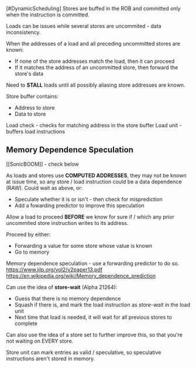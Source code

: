 [#DynamicScheduling]
Stores are buffed in the ROB and committed only when the instruction is committed.

Loads can be issues while several stores are uncommited - data inconsistency.

When the addresses of a load and all preceding uncommitted stores are known:
- If none of the store addresses match the load, then it can proceed
- If it matches the address of an uncommitted store, then forward the store's data

Need to **STALL** loads until all possibly aliasing store addresses are known.

Store buffer contains:
- Address to store
- Data to store

Load check - checks for matching address in the store buffer
Load unit - buffers load instructions


## Memory Dependence Speculation
[[SonicBOOM]] - check below

As loads and stores use **COMPUTED ADDRESSES**, they may not be known at issue time, so any store / load instruction could be a data dependence (RAW). Could wait as above, or:
- Speculate whether it is or isn't - then check for misprediction
- Add a fowarding predictor to improve this speculation

Allow a load to proceed **BEFORE** we know for sure if / which any prior uncommited store instruction writes to its address.

Proceed by either:
- Forwarding a value for some store whose value is known
- Go to memory

Memory dependence speculation - use a forwarding predictor to do so.
https://www.jilp.org/vol2/v2paper13.pdf
https://en.wikipedia.org/wiki/Memory_dependence_prediction

Can use the idea of **store-wait** (Alpha 21264):
- Guess that there is no memory dependence
- Squash if there is, and mark the load instruction as *store-wait* in the load unit
- Next time that load is needed, it will wait for all previous stores to complete

Can also use the idea of a store set to further improve this, so that you're not waiting on EVERY store.

Store unit can mark entries as valid / speculative, so speculative instructions aren't stored in memory.
